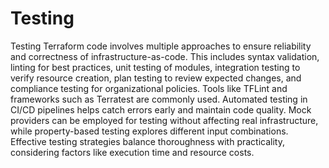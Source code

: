 # Testing

Testing Terraform code involves multiple approaches to ensure reliability and correctness of infrastructure-as-code. This includes syntax validation, linting for best practices, unit testing of modules, integration testing to verify resource creation, plan testing to review expected changes, and compliance testing for organizational policies. Tools like TFLint and frameworks such as Terratest are commonly used. Automated testing in CI/CD pipelines helps catch errors early and maintain code quality. Mock providers can be employed for testing without affecting real infrastructure, while property-based testing explores different input combinations. Effective testing strategies balance thoroughness with practicality, considering factors like execution time and resource costs.